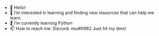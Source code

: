- 👋 Hello!
- 👀 I’m interested in learning and finding new resources that can help me learn.  
- 🌱 I’m currently learning Python
- 📫 How to reach me: 
  Discord:  mui#0962 
  Just hit my dms! 

<!---
muichii/muichii is a ✨ special ✨ repository because its `README.md` (this file) appears on your GitHub profile.
You can click the Preview link to take a look at your changes.
--->
